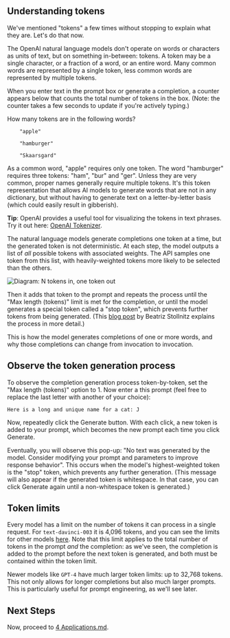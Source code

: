 ## Understanding tokens

We've mentioned "tokens" a few times without stopping to explain what they are. Let's do that now.

The OpenAI natural language models don't operate on words or characters as units of text, but on something in-between: tokens. A token may be a single character, or a fraction of a word, or an entire word. Many common words are represented by a single token, less common words are represented by multiple tokens.

When you enter text in the prompt box or generate a completion, a counter appears below that counts the total number of tokens in the box. (Note: the counter takes a few seconds to update if you're actively typing.)

How many tokens are in the following words?

```
    "apple"
```
```
    "hamburger"
```
```
    "Skaarsgard"
```

As a common word, "apple" requires only one token. The word "hamburger" requires three tokens: "ham", "bur" and "ger". Unless they are very common, proper names generally require multiple tokens. It's this token representation that allows AI models to generate words that are not in any dictionary, but without having to generate text on a letter-by-letter basis (which could easily result in gibberish).

**Tip**: OpenAI provides a useful tool for visualizing the tokens in text phrases. Try it out here: [OpenAI Tokenizer](https://platform.openai.com/tokenizer).

The natural language models generate completions one token at a time, but the generated token is not deterministic. At each step, the model outputs a list of *all* possible tokens with associated weights. The API samples one token from this list, with heavily-weighted tokens more likely to be selected than the others. 

![Diagram: N tokens in, one token out](https://bea.stollnitz.com/images/how-gpt-works/1-ntokens.png)

Then it adds that token to the prompt and repeats the process until the "Max length (tokens)" limit is met for the completion, or until the model generates a special token called a "stop token", which prevents further tokens from being generated. (This [blog post](https://bea.stollnitz.com/blog/how-gpt-works/) by Beatriz Stollnitz explains the process in more detail.)

This is how the model generates completions of one or more words, and why those completions can change from invocation to invocation.

## Observe the token generation process

To observe the completion generation process token-by-token, set the "Max length (tokens)" option to 1. Now enter a this prompt (feel free to replace the last letter with another of your choice):

    Here is a long and unique name for a cat: J

Now, repeatedly click the Generate button. With each click, a new token is added to your prompt, which becomes the new prompt each time you click Generate.

Eventually, you will observe this pop-up: "No text was generated by the model. Consider modifying your prompt and parameters to improve response behavior". This occurs when the model's highest-weighted token is the "stop" token, which prevents any further generation. (This message will also appear if the generated token is whitespace. In that case, you can click Generate again until a non-whitespace token is generated.)

## Token limits

Every model has a limit on the number of tokens it can process in a single request. For `text-davinci-003` it is 4,096 tokens, and you can see the limits for other models [here](https://learn.microsoft.com/en-us/azure/cognitive-services/openai/concepts/models#gpt-3-models-1). Note that this limit applies to the total number of tokens in the prompt *and* the completion: as we've seen, the completion is added to the prompt before the next token is generated, and both must be contained within the token limit.

Newer models like `GPT-4` have much larger token limits: up to 32,768 tokens. This not only allows for longer completions but also much larger prompts. This is particularly useful for prompt engineering, as we'll see later.

## Next Steps

Now, proceed to [4 Applications.md](4%20Applications.md).
